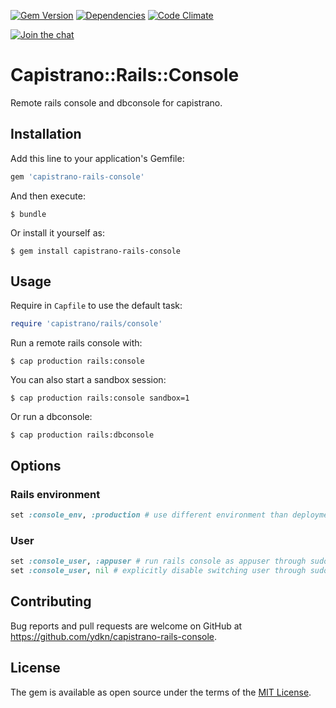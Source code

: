 [![Gem Version](https://img.shields.io/gem/v/capistrano-rails-console.svg)](https://rubygems.org/gems/capistrano-rails-console)
[![Dependencies](https://img.shields.io/gemnasium/ydkn/capistrano-rails-console.svg)](https://gemnasium.com/ydkn/capistrano-rails-console)
[![Code Climate](https://img.shields.io/codeclimate/github/ydkn/capistrano-rails-console.svg)](https://codeclimate.com/github/ydkn/capistrano-rails-console)

[![Join the chat](https://badges.gitter.im/Join%20Chat.svg)](https://gitter.im/ydkn/capistrano-rails-console)


# Capistrano::Rails::Console

Remote rails console and dbconsole for capistrano.


## Installation

Add this line to your application's Gemfile:

```ruby
gem 'capistrano-rails-console'
```

And then execute:

    $ bundle

Or install it yourself as:

    $ gem install capistrano-rails-console


## Usage

Require in `Capfile` to use the default task:

```ruby
require 'capistrano/rails/console'
```

Run a remote rails console with:

    $ cap production rails:console

You can also start a sandbox session:

    $ cap production rails:console sandbox=1

Or run a dbconsole:

    $ cap production rails:dbconsole

## Options

### Rails environment

```ruby
set :console_env, :production # use different environment than deployment environment (rails_env)
```

### User

```ruby
set :console_user, :appuser # run rails console as appuser through sudo
set :console_user, nil # explicitly disable switching user through sudo
```


## Contributing

Bug reports and pull requests are welcome on GitHub at https://github.com/ydkn/capistrano-rails-console.


## License

The gem is available as open source under the terms of the [MIT License](http://opensource.org/licenses/MIT).
